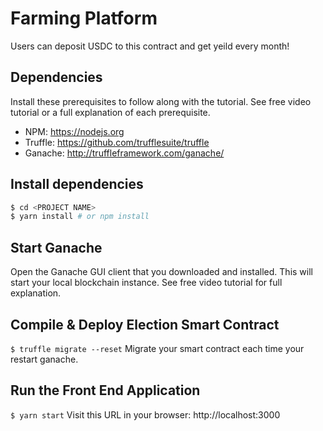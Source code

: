 
# Farming Platform
Users can deposit USDC to this contract and get yeild every month!

## Dependencies
Install these prerequisites to follow along with the tutorial. See free video tutorial or a full explanation of each prerequisite.
- NPM: https://nodejs.org
- Truffle: https://github.com/trufflesuite/truffle
- Ganache: http://truffleframework.com/ganache/

## Install dependencies
```sh
$ cd <PROJECT NAME>
$ yarn install # or npm install
```
## Start Ganache
Open the Ganache GUI client that you downloaded and installed. This will start your local blockchain instance. See free video tutorial for full explanation.


## Compile & Deploy Election Smart Contract
`$ truffle migrate --reset`
Migrate your smart contract each time your restart ganache.

## Run the Front End Application
`$ yarn start`
Visit this URL in your browser: http://localhost:3000

